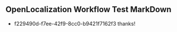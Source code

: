 ## OpenLocalization Workflow Test MarkDown
* f229490d-f7ee-42f9-8cc0-b9421f7162f3 
thanks!<!--HONumber=Feb16_HO4-->
